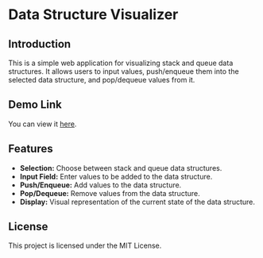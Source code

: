 # Data Structure Visualizer

## Introduction
This is a simple web application for visualizing stack and queue data structures. It allows users to input values, push/enqueue them into the selected data structure, and pop/dequeue values from it.

## Demo Link
You can view it [here](https://data-structure-visualizer01.vercel.app/).

## Features
- **Selection:** Choose between stack and queue data structures.
- **Input Field:** Enter values to be added to the data structure.
- **Push/Enqueue:** Add values to the data structure.
- **Pop/Dequeue:** Remove values from the data structure.
- **Display:** Visual representation of the current state of the data structure.

## License
This project is licensed under the MIT License.
